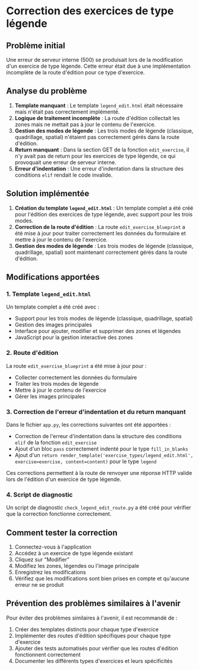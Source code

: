 # Correction des exercices de type légende

## Problème initial

Une erreur de serveur interne (500) se produisait lors de la modification d'un exercice de type légende. Cette erreur était due à une implémentation incomplète de la route d'édition pour ce type d'exercice.

## Analyse du problème

1. **Template manquant** : Le template `legend_edit.html` était nécessaire mais n'était pas correctement implémenté.
2. **Logique de traitement incomplète** : La route d'édition collectait les zones mais ne mettait pas à jour le contenu de l'exercice.
3. **Gestion des modes de légende** : Les trois modes de légende (classique, quadrillage, spatial) n'étaient pas correctement gérés dans la route d'édition.
4. **Return manquant** : Dans la section GET de la fonction `edit_exercise`, il n'y avait pas de return pour les exercices de type légende, ce qui provoquait une erreur de serveur interne.
5. **Erreur d'indentation** : Une erreur d'indentation dans la structure des conditions `elif` rendait le code invalide.

## Solution implémentée

1. **Création du template `legend_edit.html`** : Un template complet a été créé pour l'édition des exercices de type légende, avec support pour les trois modes.
2. **Correction de la route d'édition** : La route `edit_exercise_blueprint` a été mise à jour pour traiter correctement les données du formulaire et mettre à jour le contenu de l'exercice.
3. **Gestion des modes de légende** : Les trois modes de légende (classique, quadrillage, spatial) sont maintenant correctement gérés dans la route d'édition.

## Modifications apportées

### 1. Template `legend_edit.html`

Un template complet a été créé avec :
- Support pour les trois modes de légende (classique, quadrillage, spatial)
- Gestion des images principales
- Interface pour ajouter, modifier et supprimer des zones et légendes
- JavaScript pour la gestion interactive des zones

### 2. Route d'édition

La route `edit_exercise_blueprint` a été mise à jour pour :
- Collecter correctement les données du formulaire
- Traiter les trois modes de légende
- Mettre à jour le contenu de l'exercice
- Gérer les images principales

### 3. Correction de l'erreur d'indentation et du return manquant

Dans le fichier `app.py`, les corrections suivantes ont été apportées :
- Correction de l'erreur d'indentation dans la structure des conditions `elif` de la fonction `edit_exercise`
- Ajout d'un bloc `pass` correctement indenté pour le type `fill_in_blanks`
- Ajout d'un `return render_template('exercise_types/legend_edit.html', exercise=exercise, content=content)` pour le type `legend`

Ces corrections permettent à la route de renvoyer une réponse HTTP valide lors de l'édition d'un exercice de type légende.

### 4. Script de diagnostic

Un script de diagnostic `check_legend_edit_route.py` a été créé pour vérifier que la correction fonctionne correctement.

## Comment tester la correction

1. Connectez-vous à l'application
2. Accédez à un exercice de type légende existant
3. Cliquez sur "Modifier"
4. Modifiez les zones, légendes ou l'image principale
5. Enregistrez les modifications
6. Vérifiez que les modifications sont bien prises en compte et qu'aucune erreur ne se produit

## Prévention des problèmes similaires à l'avenir

Pour éviter des problèmes similaires à l'avenir, il est recommandé de :
1. Créer des templates distincts pour chaque type d'exercice
2. Implémenter des routes d'édition spécifiques pour chaque type d'exercice
3. Ajouter des tests automatisés pour vérifier que les routes d'édition fonctionnent correctement
4. Documenter les différents types d'exercices et leurs spécificités
